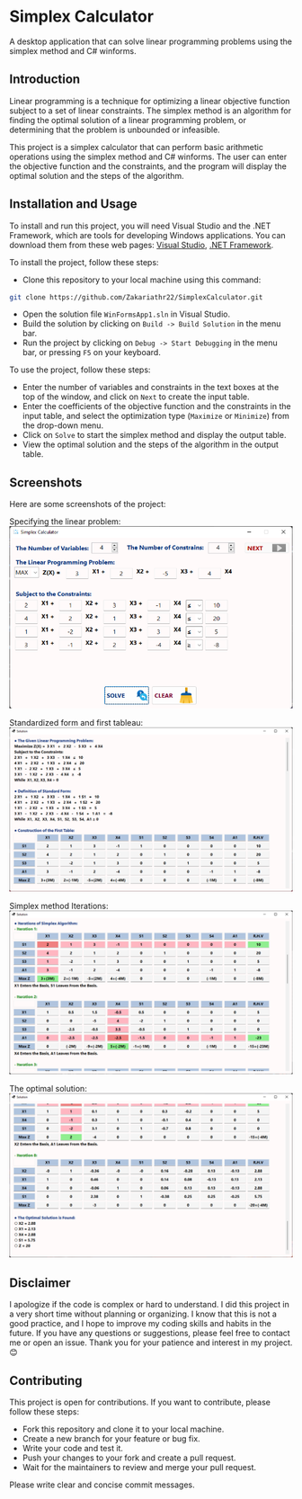# Simplex Calculator

A desktop application that can solve linear programming problems using the simplex method and C# winforms.

## Introduction

Linear programming is a technique for optimizing a linear objective function subject to a set of linear constraints. The simplex method is an algorithm for finding the optimal solution of a linear programming problem, or determining that the problem is unbounded or infeasible.

This project is a simplex calculator that can perform basic arithmetic operations using the simplex method and C# winforms. The user can enter the objective function and the constraints, and the program will display the optimal solution and the steps of the algorithm.

## Installation and Usage

To install and run this project, you will need Visual Studio and the .NET Framework, which are tools for developing Windows applications. You can download them from these web pages: [Visual Studio](https://visualstudio.microsoft.com/), [.NET Framework](https://dotnet.microsoft.com/en-us/).

To install the project, follow these steps:

- Clone this repository to your local machine using this command:

```bash
git clone https://github.com/Zakariathr22/SimplexCalculator.git
```

- Open the solution file `WinFormsApp1.sln` in Visual Studio.
- Build the solution by clicking on `Build -> Build Solution` in the menu bar.
- Run the project by clicking on `Debug -> Start Debugging` in the menu bar, or pressing `F5` on your keyboard.

To use the project, follow these steps:

- Enter the number of variables and constraints in the text boxes at the top of the window, and click on `Next` to create the input table.
- Enter the coefficients of the objective function and the constraints in the input table, and select the optimization type (`Maximize` or `Minimize`) from the drop-down menu.
- Click on `Solve` to start the simplex method and display the output table.
- View the optimal solution and the steps of the algorithm in the output table.

## Screenshots

Here are some screenshots of the project:

Specifying the linear problem:
![First Window](/WinFormsApp1/Images/Form1.png?raw=true "Entering the linear problem")

Standardized form and first tableau:
![Solution](/WinFormsApp1/Images/Form2_1.png?raw=true "Standard form and first table")

Simplex method Iterations:
![Solution](/WinFormsApp1/Images/Form2_2.png?raw=true "Simplex method Iterations")

The optimal solution:
![Solution](/WinFormsApp1/Images/Form2_3.png?raw=true "The optimal solution")

## Disclaimer

I apologize if the code is complex or hard to understand. I did this project in a very short time without planning or organizing. I know that this is not a good practice, and I hope to improve my coding skills and habits in the future. If you have any questions or suggestions, please feel free to contact me or open an issue. Thank you for your patience and interest in my project. 😊

## Contributing

This project is open for contributions. If you want to contribute, please follow these steps:

- Fork this repository and clone it to your local machine.
- Create a new branch for your feature or bug fix.
- Write your code and test it.
- Push your changes to your fork and create a pull request.
- Wait for the maintainers to review and merge your pull request.

Please write clear and concise commit messages.
